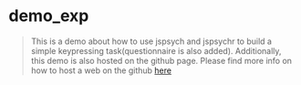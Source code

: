 # demo_exp

> This is a demo about how to use jspsych and jspsychr to build a simple keypressing task(questionnaire is also added). Additionally, this demo is also hosted on the github page. Please find more info on how to host a web on the github [here](https://pages.github.com/)